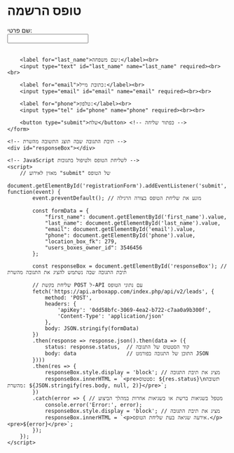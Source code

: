 <!DOCTYPE html>
<html>
<head>
    <meta charset="UTF-8">
    <title>טופס הרשמה</title>
    <!-- סגנון לחלק תיבת התגובה -->
    <style>
        #responseBox {
            margin-top: 20px; /* רווח למעלה */
            padding: 10px;    /* ריפוד פנימי */
            border: 1px solid #000; /* מסגרת שחורה */
            width: 1200px;    /* רוחב התיבה */
            height: 250px;   /* גובה התיבה */
            overflow: auto;  /* גלילה אוטומטית במקרה של תוכן גדול */
            display: none;   /* התיבה מוסתרת כברירת מחדל */
        }
    </style>
</head>
<body>
    <h1>טופס הרשמה</h1>
    <!-- טופס הרשמה -->
    <form id="registrationForm">
        <label for="first_name">שם פרטי:</label><br>
        <input type="text" id="first_name" name="first_name" required><br><br>
        
        <label for="last_name">שם משפחה:</label><br>
        <input type="text" id="last_name" name="last_name" required><br><br>
        
        <label for="email">כתובת מייל:</label><br>
        <input type="email" id="email" name="email" required><br><br>
        
        <label for="phone">טלפון:</label><br>
        <input type="tel" id="phone" name="phone" required><br><br>
        
        <button type="submit">שלח</button> <!-- כפתור שליחה -->
    </form>

    <!-- תיבת התגובה שבה תוצג התשובה מהשרת -->
    <div id="responseBox"></div>

    <!-- JavaScript לשליחת הטופס ולטיפול בתגובות -->
    <script>
        // מאזין לאירוע "submit" של הטופס
        document.getElementById('registrationForm').addEventListener('submit', function(event) {
            event.preventDefault(); // מונע את שליחת הטופס בצורה הרגילה

            const formData = {
                "first_name": document.getElementById('first_name').value,
                "last_name": document.getElementById('last_name').value,
                "email": document.getElementById('email').value,
                "phone": document.getElementById('phone').value,
                "location_box_fk": 279,
                "users_boxes_owner_id": 3546456
            };

            const responseBox = document.getElementById('responseBox'); // תיבת התגובה שבה נשתמש להציג את התגובה מהשרת

            // שליחת בקשת POST ל-API עם נתוני הטופס
            fetch('https://api.arboxapp.com/index.php/api/v2/leads', {
                method: 'POST',
                headers: {
                    'apiKey': '0dd58bfc-3069-4ea2-b722-c7aa0a9b300f',
                    'Content-Type': 'application/json'
                },
                body: JSON.stringify(formData)
            })
            .then(response => response.json().then(data => ({
                status: response.status,  // קוד הסטטוס של התגובה
                body: data                // התוכן של התגובה בפורמט JSON
            })))
            .then(res => {
                responseBox.style.display = 'block'; // מציג את תיבת התגובה
                responseBox.innerHTML = `<pre>סטטוס: ${res.status}\nתשובה מהשרת: ${JSON.stringify(res.body, null, 2)}</pre>`;
            })
            .catch(error => { // מטפל בשגיאות ברשת או בשגיאות אחרות במהלך הביצוע
                console.error('Error:', error);
                responseBox.style.display = 'block'; // מציג את תיבת התגובה
                responseBox.innerHTML = `<p>אירעה שגיאה בעת שליחת הטופס.</p><pre>${error}</pre>`;
            });
        });
    </script>
</body>
</html>

